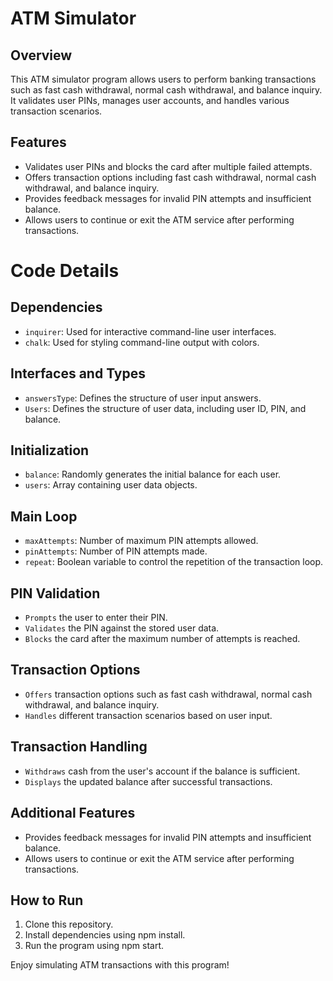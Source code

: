 # ATM Simulator

## Overview
This ATM simulator program allows users to perform banking transactions such as fast cash withdrawal, normal cash withdrawal, and balance inquiry. It validates user PINs, manages user accounts, and handles various transaction scenarios.

## Features
 - Validates user PINs and blocks the card after multiple failed attempts.
 - Offers transaction options including fast cash withdrawal, normal cash withdrawal, and balance inquiry.
 - Provides feedback messages for invalid PIN attempts and insufficient balance.
 - Allows users to continue or exit the ATM service after performing transactions.

# Code Details
## Dependencies
 - `inquirer`: Used for interactive command-line user interfaces.
 - `chalk`: Used for styling command-line output with colors.

## Interfaces and Types
 - `answersType`: Defines the structure of user input answers.
 - `Users`: Defines the structure of user data, including user ID, PIN, and balance.

## Initialization
 - `balance`: Randomly generates the initial balance for each user.
 - `users`: Array containing user data objects.

## Main Loop
 - `maxAttempts`: Number of maximum PIN attempts allowed.
 - `pinAttempts`: Number of PIN attempts made.
 - `repeat`: Boolean variable to control the repetition of the transaction loop.

## PIN Validation
 - `Prompts` the user to enter their PIN.
 - `Validates` the PIN against the stored user data.
 - `Blocks` the card after the maximum number of attempts is reached.

## Transaction Options
 - `Offers` transaction options such as fast cash withdrawal, normal cash withdrawal, and balance inquiry.
 - `Handles` different transaction scenarios based on user input.

## Transaction Handling
 - `Withdraws` cash from the user's account if the balance is sufficient.
 - `Displays` the updated balance after successful transactions.


## Additional Features
 - Provides feedback messages for invalid PIN attempts and insufficient balance.
 - Allows users to continue or exit the ATM service after performing transactions.

## How to Run

1. Clone this repository.
2. Install dependencies using npm install.
3. Run the program using npm start.

Enjoy simulating ATM transactions with this program!